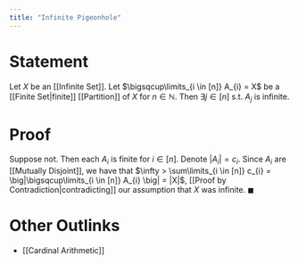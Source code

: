 ```yaml
---
title: "Infinite Pigeonhole"
---
```


# Statement
Let $X$ be an [[Infinite Set]]. Let $\bigsqcup\limits_{i \in [n]} A_{i} = X$ be a [[Finite Set|finite]] [[Partition]] of $X$ for $n \in \mathbb{N}$. Then $\exists j \in [n]$ s.t. $A_{j}$ is infinite.

# Proof
Suppose not. Then each $A_{i}$ is finite for $i \in [n]$. Denote $|A_{i}|= c_{i}$. Since $A_{i}$ are [[Mutually Disjoint]], we have that $\infty > \sum\limits_{i \in [n]} c_{i} = \big|\bigsqcup\limits_{i \in [n]} A_{i} \big|  = |X|$, [[Proof by Contradiction|contradicting]] our assumption that $X$ was infinite. $\blacksquare$

# Other Outlinks
- [[Cardinal Arithmetic]]